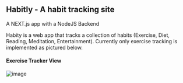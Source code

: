 ## Habitly - A habit tracking site

A NEXT.js app with a NodeJS Backend

Habity is a web app that tracks a collection of habits (Exercise, Diet, Reading, Meditation, Entertainment). Currently only exercise tracking is implemented as pictured below.

#### Exercise Tracker View

![image](https://user-images.githubusercontent.com/30584935/139685094-76435648-2bfd-407a-b52b-2ea0a8afbd1e.png)


